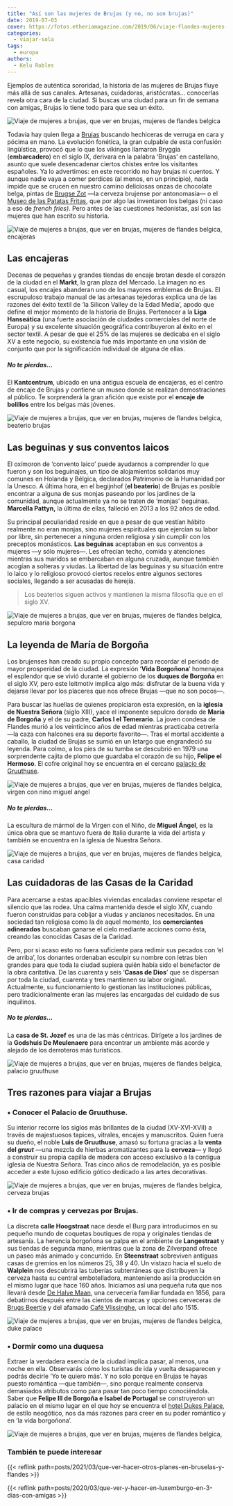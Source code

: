 ```yaml
---
title: "Así son las mujeres de Brujas (y no, no son brujas)"
date: 2019-07-03
cover: https://fotos.etheriamagazine.com/2019/06/viaje-flandes-mujeres-paseo-bicicleta.jpg
categories: 
  - viajar-sola
tags: 
  - europa
authors: 
  - Kelu Robles
---
```


Ejemplos de auténtica sororidad, la historia de las mujeres de Brujas fluye más allá de sus canales. Artesanas, cuidadoras, aristócratas... conocerlas revela otra cara de la ciudad. Si buscas una ciudad para un fin de semana con amigas, Brujas lo tiene todo para que sea un éxito.

![Viaje de mujeres a brujas, que ver en brujas, mujeres de flandes belgica](https://fotos.etheriamagazine.com/2019/06/viaje-flandes-mujeres-paseo-bicicleta.jpg "Las brujenses prefieren las bicicletas a las escobas. ©KR")

Todavía hay quien llega a [Brujas](https://www.visitflanders.com/es/) buscando 
hechiceras de verruga en cara y pócima en mano. La evolución fonética, la gran culpable 
de esta confusión lingüística, provocó que lo que los vikingos llamaron Bryggia 
(**embarcadero**) en el siglo IX, derivara en la palabra ‘Brujas’ en castellano, asunto 
que suele desencadenar ciertos chistes entre los visitantes españoles. Ya lo advertimos: 
en este recorrido no hay brujas ni cuentos. Y aunque nadie vaya a comer perdices (al 
menos, en un principio), nada impide que se crucen en nuestro camino deliciosas onzas de 
chocolate belga, pintas de [Brugse Zot](https://www.brugsezot.be/) —la cerveza brujense 
por antonomasia— o el [Museo de las Patatas Fritas](http://www.frietmuseum.be/en/), que 
por algo las inventaron los belgas (ni caso a eso de _french fries)_. Pero antes de las 
cuestiones hedonistas, así son las mujeres que han escrito su historia. 

![Viaje de mujeres a brujas, que ver en brujas, mujeres de flandes belgica, encajeras](https://fotos.etheriamagazine.com/2019/06/viaje-flandes-mujeres-encaje.jpg "Regalar una pieza encaje, la opción más clásica. © Visit Flanders")

## Las encajeras

Decenas de pequeñas y grandes tiendas de encaje brotan desde el corazón de la ciudad en 
el **Markt**, la gran plaza del Mercado. La imagen no es casual, los encajes abanderan 
uno de los mayores emblemas de Brujas. El escrupuloso trabajo manual de las artesanas 
tejedoras explica una de las razones del éxito textil de ‘la Silicon Valley de la Edad 
Media’, apodo que define el mejor momento de la historia de Brujas. Pertenecer a la 
**Liga Hanseática** (una fuerte asociación de ciudades comerciales del norte de Europa) 
y su excelente situación geográfica contribuyeron al éxito en el sector textil. A pesar 
de que el 25% de las mujeres se dedicaba en el siglo XV a este negocio, su existencia 
fue más importante en una visión de conjunto que por la significación individual de 
alguna de ellas. 

##### No te pierdas…

El **Kantcentrum**, ubicado en una antigua escuela de encajeras, es el centro de encaje 
de Brujas y contiene un museo donde se realizan demostraciones al público. Te 
sorprenderá la gran afición que existe por el **encaje de bolillos** entre los belgas 
más jóvenes. 

![Viaje de mujeres a brujas, que ver en brujas, mujeres de flandes belgica, beaterio brujas](https://fotos.etheriamagazine.com/2019/06/viaje-flandes-mujeres-beaterio.jpg "El idílico entorno del beaterio de Brujas está protagonizado por canales, jardines y por el lago del Amor, siempre colmado de cisnes. ©KR")

## Las beguinas y sus conventos laicos

El oxímoron de ‘convento laico’ puede ayudarnos a comprender lo que fueron y son los 
beguinajes, un tipo de alojamientos solidarios muy comunes en Holanda y Bélgica, 
declarados Patrimonio de la Humanidad por la Unesco. A última hora, en el begijnhof 
(**el beaterio**) de Brujas es posible encontrar a alguna de sus monjas paseando por los 
jardines de la comunidad, aunque actualmente ya no se traten de ‘monjas’ beguinas. 
**Marcella Pattyn,** la última de ellas, falleció en 2013 a los 92 años de edad. 

Su principal peculiaridad reside en que a pesar de que vestían hábito realmente no eran 
monjas, sino mujeres espirituales que ejercían su labor por libre, sin pertenecer a 
ninguna orden religiosa y sin cumplir con los preceptos monásticos. **Las beguinas** 
aceptaban en sus conventos a mujeres —y sólo mujeres—. Les ofrecían techo, comida y 
atenciones mientras sus maridos se embarcaban en alguna cruzada, aunque también acogían 
a solteras y viudas. La libertad de las beguinas y su situación entre lo laico y lo 
religioso provocó ciertos recelos entre algunos sectores sociales, llegando a ser 
acusadas de herejía. 

> Los beaterios siguen activos y mantienen la misma filosofía que en el siglo XV. 

![Viaje de mujeres a brujas, que ver en brujas, mujeres de flandes belgica, sepulcro maria borgona](https://fotos.etheriamagazine.com/2019/06/viaje-flandes-mujeres-maria-borgona.jpg "Sepulcro gótico de María de Borgoña, en la iglesia de Nuestra Señora. ©KR")

## La leyenda de María de Borgoña

Los brujenses han creado su propio concepto para recordar el periodo de mayor 
prosperidad de la ciudad. La expresión ‘**Vida Borgoñona**’ homenajea el esplendor que 
se vivió durante el gobierno de los **duques de Borgoña** en el siglo XV, pero este 
leitmotiv implica algo más: disfrutar de la buena vida y dejarse llevar por los placeres 
que nos ofrece Brujas —que no son pocos—. 

Para buscar las huellas de quienes propiciaron esta expresión, en la **iglesia de 
Nuestra Señora** (siglo XIII), yace el imponente sepulcro dorado de **María de Borgoña** 
y el de su padre, **Carlos I el Temerario**. La joven condesa de Flandes murió a los 
veinticinco años de edad mientras practicaba cetrería —la caza con halcones era su 
deporte favorito—. Tras el mortal accidente a caballo, la ciudad de Brujas se sumió en 
un letargo que engrandeció su leyenda. Para colmo, a los pies de su tumba se descubrió 
en 1979 una sorprendente cajita de plomo que guardaba el corazón de su hijo, **Felipe el 
Hermoso**. El cofre original hoy se encuentra en el cercano [palacio de 
Gruuthuse](https://www.museabrugge.be/es). 

![Viaje de mujeres a brujas, que ver en brujas, mujeres de flandes belgica, virgen con nino miguel angel](https://fotos.etheriamagazine.com/2019/06/viaje-flandes-mujeres-iglesia.jpg "La iglesia de Nuestra Señora contiene la segunda torre de ladrillo más alta del mundo. (Izq.) La Vírgen con el Niño, de Miguel Ángel. (Dcha) ©KR")

##### No te pierdas…

La escultura de mármol de la Virgen con el Niño, de **Miguel Ángel**, es la única obra 
que se mantuvo fuera de Italia durante la vida del artista y también se encuentra en la 
iglesia de Nuestra Señora. 

![Viaje de mujeres a brujas, que ver en brujas, mujeres de flandes belgica, casa caridad](https://fotos.etheriamagazine.com/2019/06/viaje-flandes-mujeres-casa-caridad.jpg "Casa de la Caridad de Meulenaere, en Brujas. ©KR")

## Las cuidadoras de las Casas de la Caridad

Para acercarse a estas apacibles viviendas encaladas conviene respetar el silencio que 
las rodea. Una calma mantenida desde el siglo XIV, cuando fueron construidas para 
cobijar a viudas y ancianos necesitados. En una sociedad tan religiosa como la de aquel 
momento, los **comerciantes adinerados** buscaban ganarse el cielo mediante acciones 
como ésta, creando las conocidas Casas de la Caridad. 

Pero, por si acaso esto no fuera suficiente para redimir sus pecados con ‘el de arriba’, 
los donantes ordenaban esculpir su nombre con letras bien grandes para que toda la 
ciudad supiera quién había sido el benefactor de la obra caritativa. De las cuarenta y 
seis ‘**Casas de Dios**’ que se dispersan por toda la ciudad, cuarenta y tres mantienen 
su labor original. Actualmente, su funcionamiento lo gestionan las instituciones 
públicas, pero tradicionalmente eran las mujeres las encargadas del cuidado de sus 
inquilinos. 

##### No te pierdas…

La **casa de St. Jozef** es una de las más céntricas. Dirígete a los jardines de la 
**Godshuis De Meulenaere** para encontrar un ambiente más acorde y alejado de los 
derroteros más turísticos. 

![Viaje de mujeres a brujas, que ver en brujas, mujeres de flandes belgica, palacio gruuthuse](https://fotos.etheriamagazine.com/2019/06/viaje-flandes-mujeres-palacio-gruuthuse.jpg "Exterior gótico del Palacio de Gruuthuse. ©KR")

## Tres razones para viajar a Brujas

### • Conocer el Palacio de Gruuthuse.

Su interior recorre los siglos más brillantes de la ciudad (XV-XVI-XVII) a través de 
majestuosos tapices, vitrales, encajes y manuscritos. Quien fuera su dueño, el noble 
**Luis de Gruuthuse**, amasó su fortuna gracias a la **venta del _gruut_** —una mezcla 
de hierbas aromatizantes para la **cerveza**— y llegó a construir su propia capilla de 
madera con acceso exclusivo a la contigua iglesia de Nuestra Señora. Tras cinco años de 
remodelación, ya es posible acceder a este lujoso edificio gótico dedicado a las artes 
decorativas. 

![Viaje de mujeres a brujas, que ver en brujas, mujeres de flandes belgica, cerveza brujas](https://fotos.etheriamagazine.com/2019/06/viaje-flandes-mujeres-cerveza.jpg "¿Por qué no probar una cerveza brujense para terminar el día? ©KR")

### • Ir de compras y cervezas por Brujas.

La discreta **calle Hoogstraat** nace desde el Burg para introducirnos en su pequeño 
mundo de coquetas boutiques de ropa y originales tiendas de artesanía. La herencia 
borgoñona se palpa en el ambiente de **Langestraat** y sus tiendas de segunda mano, 
mientras que la zona de Zilverpand ofrece un paseo más animado y concurrido. En 
**Steenstraat** sobreviven antiguas casas de gremios en los números 25, 38 y 40. Un 
vistazo hacia el suelo de **Walplein** nos descubrirá las tuberías subterráneas que 
distribuyen la cerveza hasta su central embotelladora, manteniendo así la producción en 
el mismo lugar que hace 160 años. Iniciamos así una pequeña ruta que nos llevará desde 
[De Halve Maan](https://www.halvemaan.be/), una cervecería familiar fundada en 1856, 
para debatirnos después entre las cientos de marcas y opciones cerveceras de [Brugs 
Beertje](https://www.brugsbeertje.be/en/home-2/) y del afamado [Café 
Vlissinghe](https://www.cafevlissinghe.be/), un local del año 1515. 

![Viaje de mujeres a brujas, que ver en brujas, mujeres de flandes belgica, duke palace](https://fotos.etheriamagazine.com/2019/06/viaje-flandes-mujeres-dukes-palace.jpg "Dukes Palace es el único hotel de Brujas con cinco estrellas. ©KR")

### • Dormir como una duquesa

Extraer la verdadera esencia de la ciudad implica pasar, al menos, una noche en ella. 
Observarás cómo los turistas de ida y vuelta desaparecen y podrás decirle ‘Yo te quiero 
más’. Y no solo porque en Brujas te hayas puesto romántica —que también—, sino porque 
realmente conserva demasiados atributos como para pasar tan poco tiempo conociéndola. 
Saber que **Felipe III de Borgoña e Isabel de Portugal** se construyeron un palacio en 
el mismo lugar en el que hoy se encuentra el [hotel Dukes 
Palace](https://www.hoteldukespalace.com/es/), de estilo neogótico, nos da más razones 
para creer en su poder romántico y en ‘la vida borgoñona’. 

![Viaje de mujeres a brujas, que ver en brujas, mujeres de flandes belgica,](https://fotos.etheriamagazine.com/2019/06/viaje-flandes-mujeres-final.jpg "Mires donde mires, en Brujas todo son postales. ©KR")

### También te puede interesar

{{< reflink path=posts/2021/03/que-ver-hacer-otros-planes-en-bruselas-y-flandes >}} 

{{< reflink path=posts/2020/03/que-ver-y-hacer-en-luxemburgo-en-3-dias-con-amigas >}}
